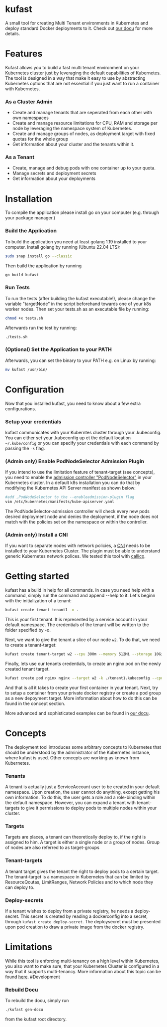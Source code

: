 # kufast
A small tool for creating Multi Tenant environments in Kubernetes and deploy standard Docker deployments to it.
Check out [our docu](https://github.com/Stefuniverse/kufast/wiki) for more details.
# Features
Kufast allows you to build a fast multi tenant environment on your Kubernetes cluster just by 
leveraging the default capabilities of Kubernetes. The tool is designed in a way that make it
easy to use by abstracting Kubernetes options that are not essential if you just want to run a
container with Kubernetes.
### As a Cluster Admin
- Create and manage tenants that are seperated from each other with own namespaces
- Create and manage resource limitations for CPU, RAM and storage per node by leveraging the namespace system
of Kubernetes.
- Create and manage groups of nodes, as deployment target with fixed quotas for the whole group
- Get information about your cluster and the tenants within it.
### As a Tenant
- Create, manage and debug pods with one container up to your quota.
- Manage secrets and deployment secrets
- Get information about your deployments

# Installation
To compile the application please install go on your computer (e.g. through your package manager.)

### Build the Application
To build the application you need at least golang 1.19 installed to your computer.
Install golang by running (Ubuntu 22.04 LTS):
```bash
sudo snap install go --classic
```
Then build the application by running
```bash
go build kufast
```

### Run Tests
To run the tests (after building the kufast executable!), please change the variable "targetNode" in the script beforehand towards one of your k8s worker nodes.
Then set your tests.sh as an executable file by running:
```bash
chmod +x tests.sh
```
Afterwards run the test by running:
```bash
./tests.sh
```
### (Optional) Set the Application to your PATH
Afterwards, you can set the binary to your PATH e.g. on Linux by running:
```bash
mv kufast /usr/bin/
```

# Configuration
Now that you installed kufast, you need to know about a few extra configurations.
### Setup your credentials
kufast communicates with your Kuberntes cluster through your .kubeconfig. You can either set 
your .kubeconfig up et the default location `~/.kube/config` or you can
specify your credentials with each command by passing the `-k` flag.

### (Admin only) Enable PodNodeSelector Admission Plugin
If you intend to use the limitation feature of tenant-target (see concepts), you need to enable the 
[admission controller "PodNodeSelector"](https://kubernetes.io/docs/reference/access-authn-authz/admission-controllers/#podnodeselector)
 in your Kubernetes cluster. In a default k8s installation you can do that by modifying the Kubernetes API Server
manifest as shown below:
```bash
#add ,PodNodeSelector to the --enableadmission-plugin flag
vim /etc/kubernetes/manifests/kube-apiserver.yaml
```
The PodNodeSelector-admission controller will check every new pods desired deployment node and
denies the deployment, if the node does not match with the policies set on the namespace or within the
controller.
### (Admin only) Install a CNI
If you want to separate nodes with network policies, a [CNI](https://kubernetes.io/docs/concepts/extend-kubernetes/compute-storage-net/network-plugins/) needs to be installed
to your Kubernetes Cluster. The plugin must be able to understand generic Kubernetes
network polices. We tested this tool with [callico](https://docs.tigera.io/calico/latest/getting-started/kubernetes/).
# Getting started
kufast has a build in help for all commands. In case you need help with a command, simply run the command and append --help
to it. Let's beginn with the initialization of a tenant:
```bash
kufast create tenant tenant1 -o .
```
This is your first tenant. It is represented by a service account in your default namespace.
The credentials of the tenant will be written to the folder specified by -o.

Next, we want to give the tenant a slice of our node `w2`. To do that, we need to create a tenant-target:
```bash
kufast create tenant-target w2 --cpu 300m --memory 512Mi --storage 10Gi --tenant tenant1
```
Finally, lets use our tenants credentials, to create an nginx pod  on the newly created tenant target.
```bash
kufast create pod nginx nginx --target w2 -k ./tenant1.kubeconfig --cpu 200m --memory 256Mi
```
And that is all it takes to create your first container in your tenant. Next, try to setup
a container from your private docker registry or create a pod group as a new depoyment target. More information
about how to do this can be found in the concept section.

More advanced and sophisticated examples can be found in [our docu](https://github.com/Stefuniverse/kufast/wiki).
# Concepts
The deployment tool introduces some arbitrary concepts to Kubernetes that should be understood
by the administrator of the Kubernetes instance, where kufast is used.
Other concepts are working as known from Kubernetes.

### Tenants
A tenant is actually just a ServiceAccount user to be created in your default namespace.
Upon creation, the user cannot do anything, except getting his own information.
To do this, the user gets a role and a role-binding within the default namespace. However, you can expand a tenant with
tenant-targets to give it permissions to deploy pods to multiple nodes within your cluster.
### Targets
Targets are places, a tenant can theoretically deploy to, if the right is assigned to him. A target is either a single node or 
a group of nodes. Group of nodes are also referred to as target-groups
### Tenant-targets
A tenant target gives the tenant the right to deploy pods to a certain target. The tenant-target is a namespace in Kubernetes that can be limited by ResourceQoutas,
LimitRanges, Network Policies and to which node they can deploy to.
### Deploy-secrets
If a tenant wishes to deploy from a private registry, he needs a deploy-secret. This
secret is created by reading a dockerconfig into a secret, through `kufast create deploy-secret`.
The deploysecret must be presented upon pod creation to draw 
a private image from the docker registry.
# Limitations
While this tool is enforcing multi-tenancy on a high level within Kubernetes, you also want to make sure,
that your Kubernetes Cluster is configured in a way that it supports multi-tenancy. More
information about this topic can be found [here](https://github.com/kubernetes-sigs/multi-tenancy).
#Development
### Rebuild Docu
To rebuild the docu, simply run 
```bash
./kufast gen-docu
```
from the kufast root directory.
